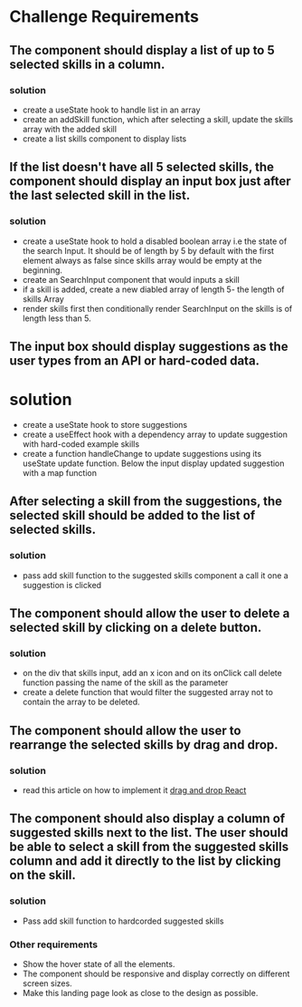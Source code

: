 # Challenge Requirements
## The component should display a list of up to 5 selected skills in a column.
### solution
- create a useState hook to handle list in an array
- create an addSkill function, which after selecting a skill,
   update the skills array with the added skill
- create a list skills component to display lists



## If the list doesn't have all 5 selected skills, the component should display an input box just after the last selected skill in the list.
### solution
- create a useState hook to hold a disabled boolean array i.e the state of the search Input. It should be of length by 5 by default with the first element always as false since skills array would be empty at the beginning.
- create an SearchInput component that would inputs a skill
- if a skill is added, create a new diabled array of length 5- the length of skills Array
- render skills first then conditionally render SearchInput on the skills is of length less than 5.



## The input box should display suggestions as the user types from an API or hard-coded data.
# solution
- create a useState hook to store suggestions
- create a useEffect hook with a dependency array to update suggestion with hard-coded example skills
- create a function handleChange to update suggestions using its useState update function. Below the input display updated suggestion with a map function


## After selecting a skill from the suggestions, the selected skill should be added to the list of selected skills.

### solution
- pass add skill function to the suggested skills component a call it one a suggestion is clicked

## The component should allow the user to delete a selected skill by clicking on a delete button.

### solution
- on the div that skills input, add an x icon and on its onClick call delete function passing the name of the skill as the parameter
- create a delete function that would filter the suggested array not to contain the array to be deleted.

## The component should allow the user to rearrange the selected skills by drag and drop.

### solution
- read this article on how to implement it [drag and drop React](https://www.geeksforgeeks.org/implement-drag-and-drop-using-react-component/)


## The component should also display a column of suggested skills next to the list. The user should be able to select a skill from the suggested skills column and add it directly to the list by clicking on the skill.

### solution
- Pass add skill function to hardcorded suggested skills

### Other requirements
- Show the hover state of all the elements.
- The component should be responsive and display correctly on different screen sizes.
- Make this landing page look as close to the design as possible.
